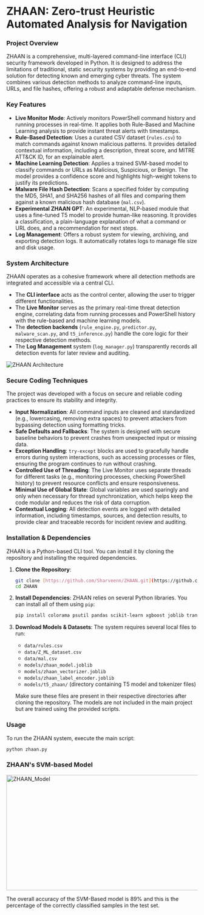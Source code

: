 # ZHAAN: Zero-trust Heuristic Automated Analysis for Navigation

### Project Overview
ZHAAN is a comprehensive, multi-layered command-line interface (CLI) security framework developed in Python. It is designed to address the limitations of traditional, static security systems by providing an end-to-end solution for detecting known and emerging cyber threats. The system combines various detection methods to analyze command-line inputs, URLs, and file hashes, offering a robust and adaptable defense mechanism.

### Key Features
* **Live Monitor Mode**: Actively monitors PowerShell command history and running processes in real-time. It applies both Rule-Based and Machine Learning analysis to provide instant threat alerts with timestamps.
* **Rule-Based Detection**: Uses a curated CSV dataset (`rules.csv`) to match commands against known malicious patterns. It provides detailed contextual information, including a description, threat score, and MITRE ATT&CK ID, for an explainable alert.
* **Machine Learning Detection**: Applies a trained SVM-based model to classify commands or URLs as Malicious, Suspicious, or Benign. The model provides a confidence score and highlights high-weight tokens to justify its predictions.
* **Malware File Hash Detection**: Scans a specified folder by computing the MD5, SHA1, and SHA256 hashes of all files and comparing them against a known malicious hash database (`mal.csv`).
* **Experimental ZHAAN GPT**: An experimental, NLP-based module that uses a fine-tuned T5 model to provide human-like reasoning. It provides a classification, a plain-language explanation of what a command or URL does, and a recommendation for next steps.
* **Log Management**: Offers a robust system for viewing, archiving, and exporting detection logs. It automatically rotates logs to manage file size and disk usage.

### System Architecture
ZHAAN operates as a cohesive framework where all detection methods are integrated and accessible via a central CLI.
* The **CLI interface** acts as the control center, allowing the user to trigger different functionalities.
* The **Live Monitor** serves as the primary real-time threat detection engine, correlating data from running processes and PowerShell history with the rule-based and machine learning models.
* The **detection backends** (`rule_engine.py`, `predictor.py`, `malware_scan.py`, and `t5_inference.py`) handle the core logic for their respective detection methods.
* The **Log Management** system (`log_manager.py`) transparently records all detection events for later review and auditing.

![ZHAAN Architecture](https://github.com/user-attachments/assets/97a7c560-1a4f-46bd-a780-0eb2fe3d98e0)



### Secure Coding Techniques
The project was developed with a focus on secure and reliable coding practices to ensure its stability and integrity.
* **Input Normalization**: All command inputs are cleaned and standardized (e.g., lowercasing, removing extra spaces) to prevent attackers from bypassing detection using formatting tricks.
* **Safe Defaults and Fallbacks**: The system is designed with secure baseline behaviors to prevent crashes from unexpected input or missing data.
* **Exception Handling**: `try-except` blocks are used to gracefully handle errors during system interactions, such as accessing processes or files, ensuring the program continues to run without crashing.
* **Controlled Use of Threading**: The Live Monitor uses separate threads for different tasks (e.g., monitoring processes, checking PowerShell history) to prevent resource conflicts and ensure responsiveness.
* **Minimal Use of Global State**: Global variables are used sparingly and only when necessary for thread synchronization, which helps keep the code modular and reduces the risk of data corruption.
* **Contextual Logging**: All detection events are logged with detailed information, including timestamps, sources, and detection results, to provide clear and traceable records for incident review and auditing.

### Installation & Dependencies
ZHAAN is a Python-based CLI tool. You can install it by cloning the repository and installing the required dependencies.

1.  **Clone the Repository**:
    ```bash
    git clone [https://github.com/Sharveenn/ZHAAN.git](https://github.com/Sharveenn/ZHAAN.git)
    cd ZHAAN
    ```

2.  **Install Dependencies**:
    ZHAAN relies on several Python libraries. You can install all of them using `pip`:
    ```bash
    pip install colorama psutil pandas scikit-learn xgboost joblib transformers torch
    ```

3.  **Download Models & Datasets**:
    The system requires several local files to run:
    * `data/rules.csv`
    * `data/Z_ML_dataset.csv`
    * `data/mal.csv`
    * `models/zhaan_model.joblib`
    * `models/zhaan_vectorizer.joblib`
    * `models/zhaan_label_encoder.joblib`
    * `models/t5_zhaan/` (directory containing T5 model and tokenizer files)

    Make sure these files are present in their respective directories after cloning the repository. The models are not included in the main project but are trained using the provided scripts.

### Usage
To run the ZHAAN system, execute the main script:
```bash
python zhaan.py
```

### ZHAAN's SVM-based Model
<img width="662" height="303" alt="ZHAAN_Model" src="https://github.com/user-attachments/assets/06a8b8f9-ae7d-42cc-b9d0-b1cfcde90b80" />

The overall accuracy of the SVM-Based model is 89% and this is the percentage of the correctly classified samples in the test set.
